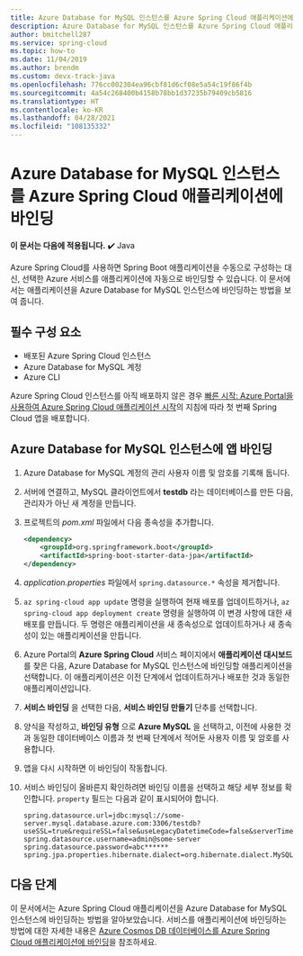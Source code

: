 ```yaml
---
title: Azure Database for MySQL 인스턴스를 Azure Spring Cloud 애플리케이션에 바인딩하는 방법
description: Azure Database for MySQL 인스턴스를 Azure Spring Cloud 애플리케이션에 바인딩하는 방법을 알아봅니다.
author: bmitchell287
ms.service: spring-cloud
ms.topic: how-to
ms.date: 11/04/2019
ms.author: brendm
ms.custom: devx-track-java
ms.openlocfilehash: 776cc002304ea96cbf81d6cf08e5a54c19f86f4b
ms.sourcegitcommit: 4a54c268400b4158b78bb1d37235b79409cb5816
ms.translationtype: HT
ms.contentlocale: ko-KR
ms.lasthandoff: 04/28/2021
ms.locfileid: "108135332"
---
```

# <a name="bind-an-azure-database-for-mysql-instance-to-your-azure-spring-cloud-application"></a>Azure Database for MySQL 인스턴스를 Azure Spring Cloud 애플리케이션에 바인딩 

**이 문서는 다음에 적용됩니다.** ✔️ Java

Azure Spring Cloud를 사용하면 Spring Boot 애플리케이션을 수동으로 구성하는 대신, 선택한 Azure 서비스를 애플리케이션에 자동으로 바인딩할 수 있습니다. 이 문서에서는 애플리케이션을 Azure Database for MySQL 인스턴스에 바인딩하는 방법을 보여 줍니다.

## <a name="prerequisites"></a>필수 구성 요소

* 배포된 Azure Spring Cloud 인스턴스
* Azure Database for MySQL 계정
* Azure CLI

Azure Spring Cloud 인스턴스를 아직 배포하지 않은 경우 [빠른 시작: Azure Portal을 사용하여 Azure Spring Cloud 애플리케이션 시작](./quickstart.md)의 지침에 따라 첫 번째 Spring Cloud 앱을 배포합니다.

## <a name="bind-your-app-to-your-azure-database-for-mysql-instance"></a>Azure Database for MySQL 인스턴스에 앱 바인딩

1. Azure Database for MySQL 계정의 관리 사용자 이름 및 암호를 기록해 둡니다. 

1. 서버에 연결하고, MySQL 클라이언트에서 **testdb** 라는 데이터베이스를 만든 다음, 관리자가 아닌 새 계정을 만듭니다.

1. 프로젝트의 *pom.xml* 파일에서 다음 종속성을 추가합니다.

    ```xml
    <dependency>
        <groupId>org.springframework.boot</groupId>
        <artifactId>spring-boot-starter-data-jpa</artifactId>
    </dependency>
    ```
1. *application.properties* 파일에서 `spring.datasource.*` 속성을 제거합니다.

1. `az spring-cloud app update` 명령을 실행하여 현재 배포를 업데이트하거나, `az spring-cloud app deployment create` 명령을 실행하여 이 변경 사항에 대한 새 배포를 만듭니다.  두 명령은 애플리케이션을 새 종속성으로 업데이트하거나 새 종속성이 있는 애플리케이션을 만듭니다.

1. Azure Portal의 **Azure Spring Cloud** 서비스 페이지에서 **애플리케이션 대시보드** 를 찾은 다음, Azure Database for MySQL 인스턴스에 바인딩할 애플리케이션을 선택합니다.  이 애플리케이션은 이전 단계에서 업데이트하거나 배포한 것과 동일한 애플리케이션입니다. 

1. **서비스 바인딩** 을 선택한 다음, **서비스 바인딩 만들기** 단추를 선택합니다. 

1. 양식을 작성하고, **바인딩 유형** 으로 **Azure MySQL** 을 선택하고, 이전에 사용한 것과 동일한 데이터베이스 이름과 첫 번째 단계에서 적어둔 사용자 이름 및 암호를 사용합니다.

1. 앱을 다시 시작하면 이 바인딩이 작동합니다.

1. 서비스 바인딩이 올바른지 확인하려면 바인딩 이름을 선택하고 해당 세부 정보를 확인합니다. `property` 필드는 다음과 같이 표시되어야 합니다.
    ```
    spring.datasource.url=jdbc:mysql://some-server.mysql.database.azure.com:3306/testdb?useSSL=true&requireSSL=false&useLegacyDatetimeCode=false&serverTimezone=UTC
    spring.datasource.username=admin@some-server
    spring.datasource.password=abc******
    spring.jpa.properties.hibernate.dialect=org.hibernate.dialect.MySQL5InnoDBDialect
    ```

## <a name="next-steps"></a>다음 단계

이 문서에서는 Azure Spring Cloud 애플리케이션을 Azure Database for MySQL 인스턴스에 바인딩하는 방법을 알아보았습니다. 서비스를 애플리케이션에 바인딩하는 방법에 대한 자세한 내용은 [Azure Cosmos DB 데이터베이스를 Azure Spring Cloud 애플리케이션에 바인딩](./how-to-bind-cosmos.md)을 참조하세요.